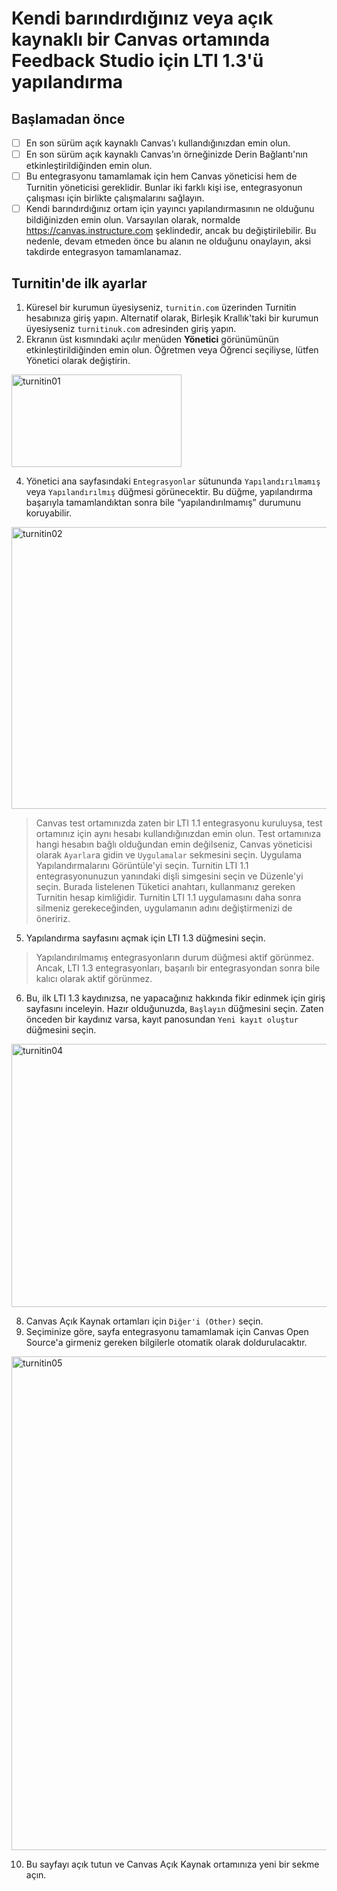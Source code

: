 # Kendi barındırdığınız veya açık kaynaklı bir Canvas ortamında Feedback Studio için LTI 1.3'ü yapılandırma
## Başlamadan önce
- [ ] En son sürüm açık kaynaklı Canvas'ı kullandığınızdan emin olun.
- [ ] En son sürüm açık kaynaklı Canvas'ın örneğinizde Derin Bağlantı'nın etkinleştirildiğinden emin olun.
- [ ] Bu entegrasyonu tamamlamak için hem Canvas yöneticisi hem de Turnitin yöneticisi gereklidir. Bunlar iki farklı kişi ise, entegrasyonun çalışması için birlikte çalışmalarını sağlayın.
- [ ] Kendi barındırdığınız ortam için yayıncı yapılandırmasının ne olduğunu bildiğinizden emin olun. Varsayılan olarak, normalde https://canvas.instructure.com şeklindedir, ancak bu değiştirilebilir. Bu nedenle, devam etmeden önce bu alanın ne olduğunu onaylayın, aksi takdirde entegrasyon tamamlanamaz.

## Turnitin'de ilk ayarlar
1. Küresel bir kurumun üyesiyseniz, `turnitin.com` üzerinden Turnitin hesabınıza giriş yapın. Alternatif olarak, Birleşik Krallık'taki bir kurumun üyesiyseniz `turnitinuk.com` adresinden giriş yapın.
3. Ekranın üst kısmındaki açılır menüden **Yönetici** görünümünün etkinleştirildiğinden emin olun. Öğretmen veya Öğrenci seçiliyse, lütfen Yönetici olarak değiştirin.

<img width="272" height="148" alt="turnitin01" src="https://github.com/user-attachments/assets/742c42c3-90c5-42b9-91cf-6c9ce59d38d0" />

4. Yönetici ana sayfasındaki `Entegrasyonlar` sütununda `Yapılandırılmamış` veya `Yapılandırılmış` düğmesi görünecektir. Bu düğme, yapılandırma başarıyla tamamlandıktan sonra bile “yapılandırılmamış” durumunu koruyabilir. 

<img width="1171" height="451" alt="turnitin02" src="https://github.com/user-attachments/assets/fbdc7138-a2bd-4ff6-91d6-5ed0a66c3d43" />

> Canvas test ortamınızda zaten bir LTI 1.1 entegrasyonu kuruluysa, test ortamınız için aynı hesabı kullandığınızdan emin olun.
> Test ortamınıza hangi hesabın bağlı olduğundan emin değilseniz, Canvas yöneticisi olarak `Ayarlar`a gidin ve `Uygulamalar` sekmesini seçin. Uygulama Yapılandırmalarını Görüntüle'yi seçin. Turnitin LTI 1.1 entegrasyonunuzun yanındaki dişli simgesini seçin ve Düzenle'yi seçin. Burada listelenen Tüketici anahtarı, kullanmanız gereken Turnitin hesap kimliğidir.
> Turnitin LTI 1.1 uygulamasını daha sonra silmeniz gerekeceğinden, uygulamanın adını değiştirmenizi de öneririz.

5. Yapılandırma sayfasını açmak için LTI 1.3 düğmesini seçin.
> Yapılandırılmamış entegrasyonların durum düğmesi aktif görünmez. Ancak, LTI 1.3 entegrasyonları, başarılı bir entegrasyondan sonra bile kalıcı olarak aktif görünmez.

6. Bu, ilk LTI 1.3 kaydınızsa, ne yapacağınız hakkında fikir edinmek için giriş sayfasını inceleyin. Hazır olduğunuzda, `Başlayın` düğmesini seçin.
  Zaten önceden bir kaydınız varsa, kayıt panosundan `Yeni kayıt oluştur` düğmesini seçin.

<img width="1202" height="421" alt="turnitin04" src="https://github.com/user-attachments/assets/2d2235a3-43bd-4af6-b060-ffddcac2e274" />

8. Canvas Açık Kaynak ortamları için `Diğer'i (Other)` seçin.
9. Seçiminize göre, sayfa entegrasyonu tamamlamak için Canvas Open Source'a girmeniz gereken bilgilerle otomatik olarak doldurulacaktır.

<img width="1162" height="790" alt="turnitin05" src="https://github.com/user-attachments/assets/24318fb3-5497-4b58-b5fa-d15f17868bbb" />

10. Bu sayfayı açık tutun ve Canvas Açık Kaynak ortamınıza yeni bir sekme açın.
